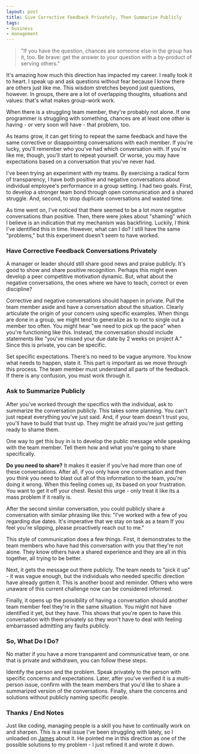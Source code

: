 ```yaml
---
layout: post
title: Give Corrective Feedback Privately, Then Summarize Publicly
tags:
- business
- management
---
```

> "If you have the question, chances are someone else in the group has it, too. Be brave: get the answer to your question with a by-product of serving others." 

It's amazing how much this direction has impacted my career. I really took it to heart. I speak up and ask questions without fear because I know there are others just like me. This wisdom stretches beyond just questions, however. In groups, there are a lot of overlapping thoughts, situations and values: that's what makes group-work work.

When there is a struggling team member, they're probably not alone. If one programmer is struggling with something, chances are at least one other is having - or very soon will have - that problem, too.  

As teams grow, it can get tiring to repeat the same feedback and have the same corrective or disappointing conversations with each member. If you're lucky, you'll remember who you've had which conversation with. If you're like me, though, you'll start to repeat yourself. Or worse, you may have expectations based on a conversation that you've never had.

I've been trying an experiment with my teams. By exercising a radical form of transparency, I have both positive and negative conversations about individual employee's performance in a group setting. I had two goals.  First, to develop a stronger team bond through open communication and a shared struggle.  And, second, to stop duplicate conversations and wasted time.

As time went on, I've noticed that there seemed to be a lot more negative conversations than positive.  Then, there were jokes about "shaming" which I believe is an indication that my mechanism was backfiring. Luckily, I think I've identified this in time.  However, what can I do? I still have the same "problems," but this experiment doesn't seem to have worked.

### Have Corrective Feedback Conversations Privately

A manager or leader should still share good news and praise publicly.  It's good to show and share positive recognition. Perhaps this might even develop a peer competitive motivation dynamic. But, what about the negative conversations, the ones where we have to teach, correct or even discipline?

Corrective and negative conversations should happen in private. Pull the team member aside and have a conversation about the situation. Clearly articulate the origin of your concern using specific examples.  When things are done in a group, we might tend to generalize as to not to single out a member too often.  You might hear "we need to pick up the pace" when you're functioning like this.  Instead, the conversation should include statements like "you've missed your due date by 2 weeks on project A." Since this is private, you can be specific.

Set specific expectations. There's no need to be vague anymore. You know what needs to happen, state it. This part is important as we move through this process. The team member must understand all parts of the feedback. If there is any confusion, you must work through it.

### Ask to Summarize Publicly

After you've worked through the specifics with the individual, ask to summarize the conversation publicly.  This takes some planning.  You can't just repeat everything you've just said. And, if your team doesn't trust you, you'll have to build that trust up. They might be afraid you're just getting ready to shame them.

One way to get this buy in is to develop the public message while speaking with the team member. Tell them how and what you're going to share specifically.

**Do you need to share?** It makes it easier if you've had more than one of these conversations. After all, if you only have one conversation and then you think you need to blast out all of this information to the team, you're doing it wrong. When this feeling comes up, its based on your frustration. You want to get it off your chest. Resist this urge - only treat it like its a mass problem if it really is.

After the second similar conversation, you could publicly share a conversation with similar phrasing like this: "I've worked with a few of you regarding due dates. It's imperative that we stay on task as a team If you feel you're slipping, please proactively reach out to me." 

This style of communication does a few things. First, it demonstrates to the team members who have had this conversation with you that they're not alone. They know others have a shared experience and they are all in this together, all trying to be better.

Next, it gets the message out there publicly. The team needs to "pick it up" - it was vague enough, but the individuals who needed specific direction have already gotten it.  This is another boost and reminder.  Others who were unaware of this current challenge now can be considered informed.

Finally, it opens up the possibility of having a conversation should another team member feel they're in the same situation. You might not have identified it yet, but they have. This shows that you're open to have this conversation with them privately so they won't have to deal with feeling embarrassed admitting any faults publicly.

### So, What Do I Do?

No matter if you have a more transparent and communicative team, or one that is private and withdrawn, you can follow these steps.

Identify the person and the problem. Speak privately to the person with specific concerns and expectations. Later, after you've verified it is a multi-person issue, confirm with the team members that you'd like to share a summarized version of the conversations. Finally, share the concerns and solutions without publicly naming specific people.

### Thanks / End Notes

Just like coding, managing people is a skill you have to continually work on and sharpen.  This is a real issue I've been struggling with lately, so I unloaded on [James](https://www.linkedin.com/in/jamesrodenkirch/) about it. He pointed me in this direction as one of the possible solutions to my problem - I just refined it and wrote it down.